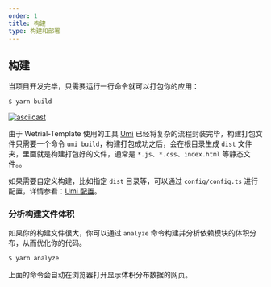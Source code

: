 ```yaml
---
order: 1
title: 构建
type: 构建和部署
---
```


## 构建

当项目开发完毕，只需要运行一行命令就可以打包你的应用：

```bash
$ yarn build
```

[![asciicast](https://asciinema.org/a/198144.png)](https://asciinema.org/a/198144)

由于 Wetrial-Template 使用的工具 [Umi](https://umijs.org/) 已经将复杂的流程封装完毕，构建打包文件只需要一个命令 `umi build`，构建打包成功之后，会在根目录生成 `dist` 文件夹，里面就是构建打包好的文件，通常是 `*.js`、`*.css`、`index.html` 等静态文件。。

如果需要自定义构建，比如指定 `dist` 目录等，可以通过 `config/config.ts` 进行配置，详情参看：[Umi 配置](https://umijs.org/guide/config.html)。

### 分析构建文件体积

如果你的构建文件很大，你可以通过 `analyze` 命令构建并分析依赖模块的体积分布，从而优化你的代码。

```bash
$ yarn analyze
```

上面的命令会自动在浏览器打开显示体积分布数据的网页。
